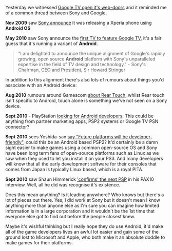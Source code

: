 
Yesterday we witnessed [Google TV open it's
web-doors](http://www.google.com/tv/) and it reminded me of a common thread between Sony and Google.

**Nov 2009** saw [Sony
announce](http://news.cnet.com/8301-1035_3-10389463-94.html) it was releasing a Xperia phone using **Android OS**

**May 2010** saw Sony announce the [first TV to feature Google
TV](http://www.engadget.com/2010/05/20/sony-internet-tv-platform-is-first-with-google-tv-dish-adobe-and/),
it's a fair guess that it's running a variant of **Android**.

> "I am delighted to announce the unique alignment of Google's rapidly
> growing, open source **Android** platform with Sony's unparalleled
> expertise in the field of TV design and technology." - Sony's
> Chairman, CEO and President, Sir Howard Stringer

In addition to this alignment there's also lots of rumours about things
you'd associate with an Android
device:

**Aug 2010** rumours around Gamescom [about Rear
Touch](http://www.engadget.com/2010/08/19/next-gen-psp-to-have-touch-controls-on-the-wrong-side/), whilst Rear touch isn't specific to Android, touch alone is something
we've not seen on a Sony device.

**Sept 2010** - PlayStation [looking for Android
developers](http://playstationlifestyle.net/2010/09/21/playstation-looking-for-android-developer-on-job-listing/). This could be anything from partner marketing apps, PSP2 systems or Google TV PSN connector?

**Sept 2010** sees Yoshida-san [say "Future platforms will be
developer-friendly"](http://www.gamesindustry.biz/articles/2010-09-20-sony-future-platforms-will-be-developer-friendly), could this be an Android based PSP2? It'd certainly be a damn sight easier to make games using a common open-source OS and Sony have been long term fans of open-source platforms such as Linux as we saw when they used to let you install it on your PS3. And many developers will know that all the early development software for their consoles that comes from Japan is typically Linux based, which is a royal PITA.

**Sept 2010** saw Shaun Himmerick ['confirms' the next
PSP](http://www.industrygamers.com/news/psp2-is-real-pretty-powerful-and-in-developers-hands/) in his PAX10 interview. Well, all he did was recognise it's existence.

Does this mean anything? Is it leading anywhere? Who knows but there's a
lot of pieces out there. Yes, I did work at Sony but it doesn't mean I
know anything more than anyone else as I'm sure you can imagine how
limited information is in a large corporation and it wouldn't be the 1st
time that everyone else got to find out before the people closest knew.

Maybe it's wishful thinking but I really hope they do use Android, it'd
make all of the game developers lives an awful lot easier and gain some
of the ground lost to Microsoft and Apple, who both make it an absolute
doddle to make games for their platforms.
